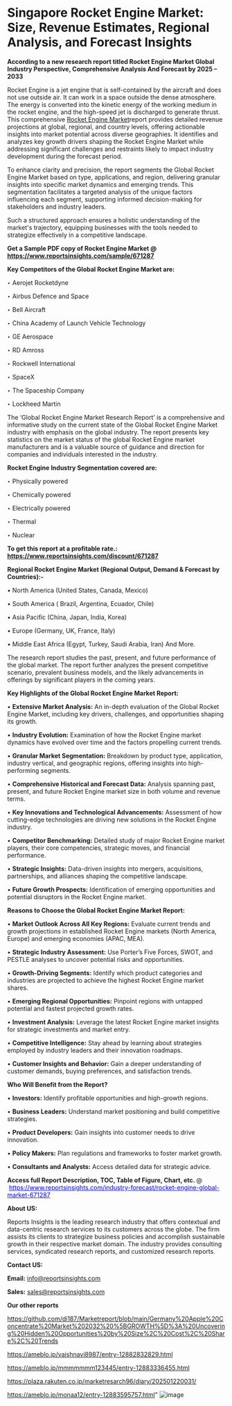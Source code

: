 # Singapore Rocket Engine Market: Size, Revenue Estimates, Regional Analysis, and Forecast Insights

<strong>According to a new research report titled Rocket Engine Market Global Industry Perspective, Comprehensive Analysis And Forecast by 2025 – 2033</strong>

Rocket Engine is a jet engine that is self-contained by the aircraft and does not use outside air. It can work in a space outside the dense atmosphere. The energy is converted into the kinetic energy of the working medium in the rocket engine, and the high-speed jet is discharged to generate thrust. This comprehensive <a href=https://www.reportsinsights.com/sample/671287>Rocket Engine Market</a>report provides detailed revenue projections at global, regional, and country levels, offering actionable insights into market potential across diverse geographies. It identifies and analyzes key growth drivers shaping the Rocket Engine Market while addressing significant challenges and restraints likely to impact industry development during the forecast period.

To enhance clarity and precision, the report segments the Global Rocket Engine Market based on type, applications, and region, delivering granular insights into specific market dynamics and emerging trends. This segmentation facilitates a targeted analysis of the unique factors influencing each segment, supporting informed decision-making for stakeholders and industry leaders.

Such a structured approach ensures a holistic understanding of the market's trajectory, equipping businesses with the tools needed to strategize effectively in a competitive landscape.

<strong>Get a Sample PDF copy of Rocket Engine Market </strong><strong>@<a href=https://www.reportsinsights.com/sample/671287 style=color:#0000ff;> https://www.reportsinsights.com/sample/671287</a></strong></font>

<strong>Key Competitors of the Global Rocket Engine Market are:</strong>

‣ Aerojet Rocketdyne

‣ Airbus Defence and Space

‣ Bell Aircraft

‣ China Academy of Launch Vehicle Technology

‣ GE Aerospace

‣ RD Amross

‣ Rockwell International

‣ SpaceX

‣ The Spaceship Company

‣ Lockheed Martin

The ‘Global Rocket Engine Market Research Report’ is a comprehensive and informative study on the current state of the Global Rocket Engine Market industry with emphasis on the global industry. The report presents key statistics on the market status of the global Rocket Engine market manufacturers and is a valuable source of guidance and direction for companies and individuals interested in the industry.

<strong>Rocket Engine Industry Segmentation covered are:</strong>

‣ Physically powered

‣ Chemically powered

‣ Electrically powered

‣ Thermal

‣ Nuclear

<strong>To get this report at a profitable rate.: <a href=https://www.reportsinsights.com/discount/671287 style=color:#0000ff;>https://www.reportsinsights.com/discount/671287</a></strong></font>

<strong>Regional Rocket Engine Market (Regional Output, Demand &amp; Forecast by Countries):-</strong>

• North America (United States, Canada, Mexico)

• South America ( Brazil, Argentina, Ecuador, Chile)

• Asia Pacific (China, Japan, India, Korea)

• Europe (Germany, UK, France, Italy)

• Middle East Africa (Egypt, Turkey, Saudi Arabia, Iran) And More.

The research report studies the past, present, and future performance of the global market. The report further analyzes the present competitive scenario, prevalent business models, and the likely advancements in offerings by significant players in the coming years.

<strong>Key Highlights of the Global Rocket Engine Market Report:</strong>

• <strong>Extensive Market Analysis:</strong> An in-depth evaluation of the Global Rocket Engine Market, including key drivers, challenges, and opportunities shaping its growth.

• <strong>Industry Evolution:</strong> Examination of how the Rocket Engine market dynamics have evolved over time and the factors propelling current trends.

• <strong>Granular Market Segmentation:</strong> Breakdown by product type, application, industry vertical, and geographic regions, offering insights into high-performing segments.

• <strong>Comprehensive Historical and Forecast Data:</strong> Analysis spanning past, present, and future Rocket Engine market size in both volume and revenue terms.

• <strong>Key Innovations and Technological Advancements:</strong> Assessment of how cutting-edge technologies are driving new solutions in the Rocket Engine industry.

• <strong>Competitor Benchmarking:</strong> Detailed study of major Rocket Engine market players, their core competencies, strategic moves, and financial performance.

• <strong>Strategic Insights:</strong> Data-driven insights into mergers, acquisitions, partnerships, and alliances shaping the competitive landscape.

• <strong>Future Growth Prospects:</strong> Identification of emerging opportunities and potential disruptors in the Rocket Engine market.

<strong>Reasons to Choose the Global Rocket Engine Market Report:</strong>

• <strong>Market Outlook Across All Key Regions:</strong> Evaluate current trends and growth projections in established Rocket Engine markets (North America, Europe) and emerging economies (APAC, MEA).

• <strong>Strategic Industry Assessment:</strong> Use Porter’s Five Forces, SWOT, and PESTLE analyses to uncover potential risks and opportunities.

• <strong>Growth-Driving Segments:</strong> Identify which product categories and industries are projected to achieve the highest Rocket Engine market shares.

• <strong>Emerging Regional Opportunities:</strong> Pinpoint regions with untapped potential and fastest projected growth rates.

• <strong>Investment Analysis:</strong> Leverage the latest Rocket Engine market insights for strategic investments and market entry.

• <strong>Competitive Intelligence:</strong> Stay ahead by learning about strategies employed by industry leaders and their innovation roadmaps.

• <strong>Customer Insights and Behavior:</strong> Gain a deeper understanding of customer demands, buying preferences, and satisfaction trends.

<strong>Who Will Benefit from the Report?</strong>

• <strong>Investors:</strong> Identify profitable opportunities and high-growth regions.

• <strong>Business Leaders:</strong> Understand market positioning and build competitive strategies.

• <strong>Product Developers:</strong> Gain insights into customer needs to drive innovation.

• <strong>Policy Makers:</strong> Plan regulations and frameworks to foster market growth.

• <strong>Consultants and Analysts:</strong> Access detailed data for strategic advice.
</ul>
<strong>Access full Report Description, TOC, Table of Figure, Chart, etc. </strong>@  <a href=https://www.reportsinsights.com/industry-forecast/rocket-engine-global-market-671287 style=color:#0000ff;>https://www.reportsinsights.com/industry-forecast/rocket-engine-global-market-671287</a></font>

<strong><strong>About US</strong>:</strong>

Reports Insights is the leading research industry that offers contextual and data-centric research services to its customers across the globe. The firm assists its clients to strategize business policies and accomplish sustainable growth in their respective market domain. The industry provides consulting services, syndicated research reports, and customized research reports.

<strong>Contact US:</strong>

<p class=""""><b>Email:</b> <a href=mailto:info@reportsinsights.com>info@reportsinsights.com</a></p>
<p class=""""><b>Sales:</b> <a href=mailto:sales@reportsinsights.com>sales@reportsinsights.com</a></p>

<strong>Our other reports</strong>

<a href=https://github.com/di187/Marketreport/blob/main/Germany%20Apple%20Concentrate%20Market%202032%20%5BGROWTH%5D%3A%20Uncovering%20Hidden%20Opportunities%20by%20Size%2C%20Cost%2C%20Share%2C%20Trends>https://github.com/di187/Marketreport/blob/main/Germany%20Apple%20Concentrate%20Market%202032%20%5BGROWTH%5D%3A%20Uncovering%20Hidden%20Opportunities%20by%20Size%2C%20Cost%2C%20Share%2C%20Trends</a>

<a href=https://ameblo.jp/vaishnavi8987/entry-12882832829.html>https://ameblo.jp/vaishnavi8987/entry-12882832829.html</a>

<a href=https://ameblo.jp/mmmmmmm123445/entry-12883336455.html>https://ameblo.jp/mmmmmmm123445/entry-12883336455.html</a>

<a href=https://plaza.rakuten.co.jp/marketresarch96/diary/202501220031/>https://plaza.rakuten.co.jp/marketresarch96/diary/202501220031/</a>

<a href=https://ameblo.jp/monaa12/entry-12883595757.html>https://ameblo.jp/monaa12/entry-12883595757.html</a>"
![image](https://github.com/user-attachments/assets/a5eba008-fbe4-4d9e-ac1f-2a5ab49f6298)
